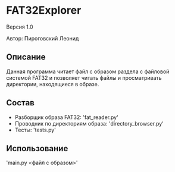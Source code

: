 # FAT32Explorer
Версия 1.0

Автор: Пироговский Леонид

## Описание
Данная программа читает файл с образом раздела с файловой системой FAT32 и позволяет читать файлы и просматривать директории, находящиеся в образе.

## Состав
* Разборщик образа FAT32: 'fat_reader.py'
* Проводник по директориям образа: 'directory_browser.py'
* Тесты: 'tests.py'

## Использование
'main.py <файл с образом>'

